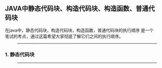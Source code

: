 ## JAVA中静态代码块、构造代码块、构造函数、普通代码块
在java中，静态代码块，构造代码块，构造函数，普通代码块的执行顺序
是一个笔试的考点，通过这篇希望大家彻底了解它们之间的执行顺序。

>---
### 1. 静态代码块
>---
